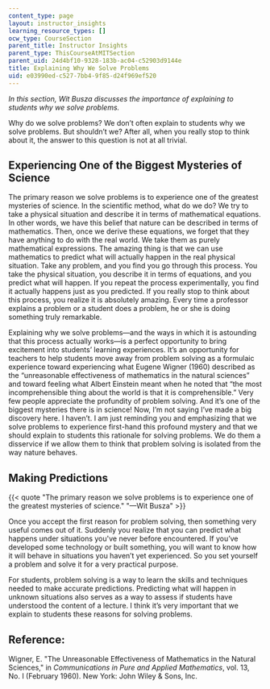 ```yaml
---
content_type: page
layout: instructor_insights
learning_resource_types: []
ocw_type: CourseSection
parent_title: Instructor Insights
parent_type: ThisCourseAtMITSection
parent_uid: 24d4bf10-9328-183b-ac04-c52903d9144e
title: Explaining Why We Solve Problems
uid: e03990ed-c527-7bb4-9f85-d24f969ef520
---
```


_In this section, Wit Busza discusses the importance of explaining to students why we solve problems._ 

Why do we solve problems? We don’t often explain to students why we solve problems. But shouldn’t we? After all, when you really stop to think about it, the answer to this question is not at all trivial.

Experiencing One of the Biggest Mysteries of Science
----------------------------------------------------

The primary reason we solve problems is to experience one of the greatest mysteries of science. In the scientific method, what do we do? We try to take a physical situation and describe it in terms of mathematical equations. In other words, we have this belief that nature can be described in terms of mathematics. Then, once we derive these equations, we forget that they have anything to do with the real world. We take them as purely mathematical expressions. The amazing thing is that we can use mathematics to predict what will actually happen in the real physical situation. Take any problem, and you find you go through this process. You take the physical situation, you describe it in terms of equations, and you predict what will happen. If you repeat the process experimentally, you find it actually happens just as you predicted. If you really stop to think about this process, you realize it is absolutely amazing. Every time a professor explains a problem or a student does a problem, he or she is doing something truly remarkable.

Explaining why we solve problems—and the ways in which it is astounding that this process actually works—is a perfect opportunity to bring excitement into students’ learning experiences. It’s an opportunity for teachers to help students move away from problem solving as a formulaic experience toward experiencing what Eugene Wigner (1960) described as the “unreasonable effectiveness of mathematics in the natural sciences” and toward feeling what Albert Einstein meant when he noted that “the most incomprehensible thing about the world is that it is comprehensible.” Very few people appreciate the profundity of problem solving. And it’s one of the biggest mysteries there is in science! Now, I’m not saying I’ve made a big discovery here. I haven’t. I am just reminding you and emphasizing that we solve problems to experience first-hand this profound mystery and that we should explain to students this rationale for solving problems. We do them a disservice if we allow them to think that problem solving is isolated from the way nature behaves.

Making Predictions
------------------

{{< quote "The primary reason we solve problems is to experience one of the greatest mysteries of science." "—Wit Busza" >}}

Once you accept the first reason for problem solving, then something very useful comes out of it. Suddenly you realize that you can predict what happens under situations you've never before encountered. If you’ve developed some technology or built something, you will want to know how it will behave in situations you haven’t yet experienced. So you set yourself a problem and solve it for a very practical purpose.

For students, problem solving is a way to learn the skills and techniques needed to make accurate predictions. Predicting what will happen in unknown situations also serves as a way to assess if students have understood the content of a lecture. I think it’s very important that we explain to students these reasons for solving problems.

Reference:
----------

Wigner, E. "The Unreasonable Effectiveness of Mathematics in the Natural Sciences," in _Communications in Pure and Applied Mathematics_, vol. 13, No. I (February 1960). New York: John Wiley & Sons, Inc.